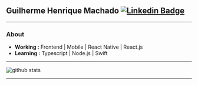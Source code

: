 ## Guilherme Henrique Machado [![Linkedin Badge](https://img.shields.io/badge/-Guilherme_Henrique-blue?style=flat-square&logo=Linkedin&logoColor=white&link=https://www.linkedin.com/in/wwwjsw/)](https://www.linkedin.com/in/wwwjsw/) 

---------------------------------------------------------------------------------------------------------------------------------------------------------------------------------
### About
-  **Working :** Frontend | Mobile | React Native | React.js
-  **Learning :** Typescript | Node.js	| Swift

---------------------------------------------------------------------------------------------------------------------------------------------------------------------------------

![github stats](https://github-readme-stats.vercel.app/api?username=wwwjsw&show_icons=true)

---------------------------------------------------------------------------------------------------------------------------------------------------------------------------------
